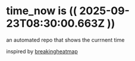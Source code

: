 # time_now is (( 2025-09-23T08:30:00.663Z ))

an automated repo that shows the currnent time

inspired by [breakingheatmap](https://github.com/breakingheatmap/breakingheatmap)